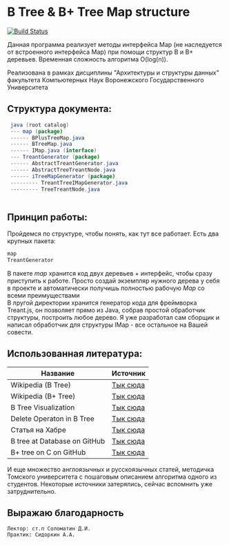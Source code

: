 # B Tree & B+ Tree Map structure

[![Build Status](https://travis-ci.org/joemccann/dillinger.svg?branch=master)](https://travis-ci.org/joemccann/dillinger)

Данная программа реализует методы интерфейса Map (не наследуется от встроенного интерфейса Map)
при помощи структур B и B+ деревьев. Временная сложность алгоритма O(log(n)). 

Реализована в рамках дисциплины "Архитектуры и структуры данных" факультета Компьютерных Наук Воронежского Государственного Университета

Структура документа: 
   -
   ```java
    java (root catalog)
    --- map (package)
    ------ BPlusTreeMap.java
    ------ BTreeMap.java
    ------ IMap.java (interface)
    --- TreantGenerator (package)
    ------ AbstractTreantGenerator.java
    ------ AbstractTreeTreantNode.java
    ------ iTreeMapGenerator (package)
    --------- TreantTreeIMapGenerator.java
    --------- TreeTreantNode.java
    
```
Принцип работы:
-
Пройдемся по структуре, чтобы понять, как тут все работает. Есть два крупных пакета: 
   ```java
map
TreantGenerator
```
В пакете <i>map</i> хранится код двух деревьев + интерфейс, чтобы сразу приступить к работе. Просто создай
экземпляр нужного дерева у себя в проекте и автоматически получишь полностью рабочую <i>Map</i> со всеми преимуществами<br>
В лругой директории хранится генератор кода для фреймворка Treant.js, он позволяет прямо из Java, 
собрав простой обработчик структуры, построить любое дерево. Я уже разработал сам сборщик и 
написал обработчик для структуры IMap - все остальное на Вашей совести.

Использованная литература:
-
| Название | Источник |
| -------- | -------- |
| Wikipedia (B Tree) | [Тык сюда][w1] |
| Wikipedia (B+ Tree) | [Тык сюда][w2] |
| B Tree Visualization | [Тык сюда][vis] |
| Delete Operaton in B Tree | [Тык сюда][del] |
| Статья на Хабре | [Тык сюда][h1] |
| B tree at Database on GitHub | [Тык сюда][git1] |
| B+ tree on C on GitHub | [Тык сюда][git2] |

И еще множество англоязычных и русскоязычных статей, методичка Томского университета с пошаговым описанием 
алгоритма одного из студентов. Некоторые источники затерялись,
сейчас вспомнить уже затруднительно.

[w1]: https://ru.wikipedia.org/wiki/B-%D0%B4%D0%B5%D1%80%D0%B5%D0%B2%D0%BE
[w2]:  https://ru.wikipedia.org/wiki/B%E2%81%BA-%D0%B4%D0%B5%D1%80%D0%B5%D0%B2%D0%BE
[vis]: https://www.cs.usfca.edu/~galles/visualization/BTree.html
[del]: https://www.geeksforgeeks.org/delete-operation-in-b-tree/
[h1]: https://habr.com/ru/post/114154/
[git1]: https://github.com/niteshkumartiwari/B-Plus-Tree
[git2]: https://github.com/parachvte/B-Plus-Tree


Выражаю благодарность 
-
    Лектор: ст.п Соломатин Д.И.
    Практик: Сидоркин А.А.